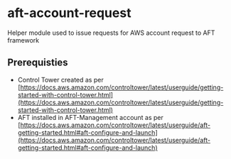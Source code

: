 # aft-account-request
Helper module used to issue requests for AWS account request to AFT framework

## Prerequisties
* Control Tower created as per [https://docs.aws.amazon.com/controltower/latest/userguide/getting-started-with-control-tower.html](https://docs.aws.amazon.com/controltower/latest/userguide/getting-started-with-control-tower.html)
* AFT installed in AFT-Management account as per [https://docs.aws.amazon.com/controltower/latest/userguide/aft-getting-started.html#aft-configure-and-launch](https://docs.aws.amazon.com/controltower/latest/userguide/aft-getting-started.html#aft-configure-and-launch)